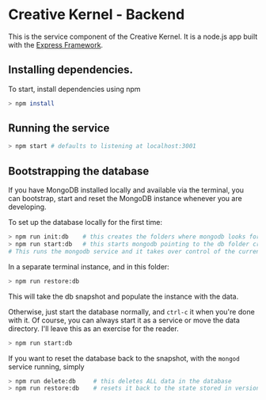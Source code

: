# Creative Kernel - Backend

This is the service component of the Creative Kernel. It is a node.js app built
with the [Express Framework](http://expressjs.com/).

## Installing dependencies.

To start, install dependencies using npm

```bash
> npm install
```

## Running the service

```bash
> npm start # defaults to listening at localhost:3001
```

## Bootstrapping the database

If you have MongoDB installed locally and available via the terminal, you can
bootstrap, start and reset the MongoDB instance whenever you are developing.

To set up the database locally for the first time:

```bash
> npm run init:db    # this creates the folders where mongodb looks for
> npm run start:db   # this starts mongodb pointing to the db folder created above
# This runs the mongodb service and it takes over control of the current session
```

In a separate terminal instance, and in this folder:

```bash
> npm run restore:db
```

This will take the db snapshot and populate the instance with the data.

Otherwise, just start the database normally, and `ctrl-c` it when you're done
with it. Of course, you can always start it as a service or move the data directory.
I'll leave this as an exercise for the reader.

```bash
> npm run start:db
```

If you want to reset the database back to the snapshot, with the `mongod` service
running, simply

```bash
> npm run delete:db     # this deletes ALL data in the database
> npm run restore:db    # resets it back to the state stored in version control
```
